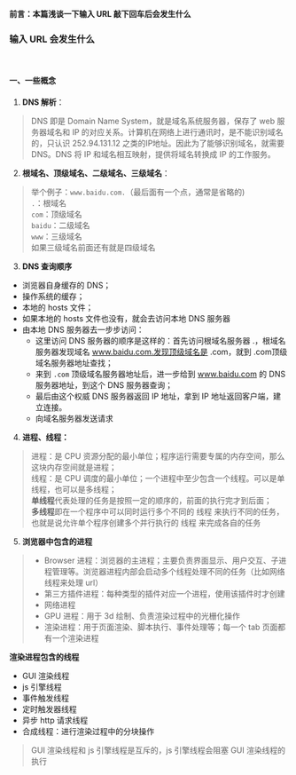 **前言：本篇浅谈一下输入 URL 敲下回车后会发生什么**
### 输入 URL 会发生什么
&nbsp;
#### 一、一些概念
1. **DNS 解析**：   
> DNS 即是 Domain Name System，就是域名系统服务器，保存了 web 服务器域名和 IP 的对应关系。计算机在网络上进行通讯时，是不能识别域名的，只认识 252.94.131.12 之类的IP地址。因此为了能够识别域名，就需要 DNS。DNS 将 IP 和域名相互映射，提供将域名转换成 IP 的工作服务。
2. **根域名、顶级域名、二级域名、三级域名**：   
> 举个例子：`www.baidu.com.`（最后面有一个点，通常是省略的)   
`.`：根域名   
`com`：顶级域名   
`baidu`：二级域名   
`www`：三级域名   
如果三级域名前面还有就是四级域名
3. **DNS 查询顺序**
  * 浏览器自身缓存的 DNS；
  * 操作系统的缓存；
  * 本地的 hosts 文件；
  * 如果本地的 hosts 文件也没有，就会去访问本地 DNS 服务器
  * 由本地 DNS 服务器去一步步访问：
      * 这里访问 DNS 服务器的顺序是这样的：首先访问根域名服务器 .，根域名服务器发现域名 www.baidu.com.发现顶级域名是 .com，就到 .com顶级域名服务器地址查找；
      * 来到 `.com` 顶级域名服务器地址后，进一步给到 www.baidu.com 的 DNS 服务器地址，到这个 DNS 服务器查询；
      * 最后由这个权威 DNS 服务器返回 IP 地址，拿到 IP 地址返回客户端，建立连接。
    * 向域名服务器发送请求
4. **进程、线程：**
> 进程：是 CPU 资源分配的最小单位；程序运行需要专属的内存空间，那么这块内存空间就是进程；   
线程：是 CPU 调度的最小单位；一个进程中至少包含一个线程。可以是单线程，也可以是多线程；   
**单线程**代表处理的任务是按照一定的顺序的，前面的执行完才到后面；    
**多线程**即在一个程序中可以同时运行多个不同的 线程 来执行不同的任务， 也就是说允许单个程序创建多个并行执行的 线程 来完成各自的任务   

5. **浏览器中包含的进程**
>   * Browser 进程：浏览器的主进程；主要负责界面显示、用户交互、子进程管理等。浏览器进程内部会启动多个线程处理不同的任务（比如网络线程来处理 url）
>  * 第三方插件进程：每种类型的插件对应一个进程，使用该插件时才创建
>  * 网络进程
>  * GPU 进程：用于 3d 绘制、负责渲染过程中的光栅化操作
>  * 渲染进程：用于页面渲染、脚本执行、事件处理等；每一个 tab 页面都有一个渲染进程

**渲染进程包含的线程**
  * GUI 渲染线程
  * js 引擎线程
  * 事件触发线程
  * 定时触发器线程
  * 异步 http 请求线程
  * 合成线程：进行渲染过程中的分块操作
  > GUI 渲染线程和 js 引擎线程是互斥的，js 引擎线程会阻塞 GUI 渲染线程的执行

